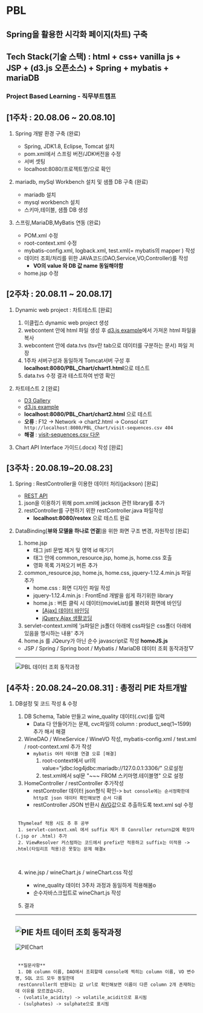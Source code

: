 # PBL
## Spring을 활용한 시각화 페이지(차트) 구축
## Tech Stack(기술 스택) : html + css+ vanilla js + JSP + (d3.js 오픈소스) + Spring + mybatis + mariaDB 
### Project Based Learning - 직무부트캠프 

[1주차 : 20.08.06 ~ 20.08.10]
---
1. Spring 개발 환경 구축 (완료)
	- Spring, JDK1.8, Eclipse, Tomcat 설치 
	- pom.xml에서 스프링 버전/JDK버전을 수정
	- 서버 셋팅 
	- localhost:8080/프로젝트명/으로 확인

2. mariadb, mySql Workbench 설치 및 샘플 DB 구축 (완료)
	- mariadb 설치
	- mysql workbench 설치
	- 스키마,테이블, 샘플 DB 생성

3. 스프링,MariaDB,MyBatis 연동  (완료)
	- POM.xml 수정
	- root-context.xml 수정
	- mybatis-config.xml, logback.xml, test.xml(= mybatis의 mapper ) 작성
	- 데이터 조회/처리를 위한 JAVA코드(DAO,Service,VO,Controller)를 작성
		- **VO의 value 와 DB 값 name 동일해야함**
	- home.jsp 수정

[2주차 : 20.08.11 ~ 20.08.17]
---
1. Dynamic web project : 차트테스트 [완료]
	1. 이클립스 dynamic web project 생성
	2. webcontent 안에 html 파일 생성 후 [d3.js example](http://bl.ocks.org/caged/6476579)에서 가져온 html 파일을 복사
	3. webcontent 안에 data.tvs (tsv란 tab으로 데이터를 구분하는 문서) 파일 저장
	4. 1주차 서버구성과 동일하게 Tomcat서버 구성 후 **localhost:8080/PBL_Chart/chart1.html**으로 테스트
	5. data.tvs 수정 결과 테스트하여 반영 확인

2. 차트테스트 2 [완료]
	- [D3 Gallery](https://github.com/d3/d3/wiki/Gallery)
	- [d3.js example](https://bl.ocks.org/kerryrodden/766f8f6d31f645c39f488a0befa1e3c8)
	<!--이것은 주석 : code강조는 (키보드 숫자 1왼쪽 ` 사용)-->
	<!--이것은 주석 : link는 []() 사이 띄어쓰기x -->
	- **localhost:8080/PBL_Chart/chart2.html** 으로 테스트
	- **오류** : F12 -> Network -> chart2.html -> Consol  `GET http://localhost:8080/PBL_Chart/visit-sequences.csv 404`
	- **해결** : [visit-sequences.csv 다운](https://gist.github.com/kerryrodden/7090426#file-visit-sequences-csv)

3. Chart API Interface 가이드(.docx) 작성 [완료]

[3주차 : 20.08.19~20.08.23]
---
1. Spring : RestController을 이용한 데이터 처리(jackson) [완료]
	- [REST API](https://gmlwjd9405.github.io/2018/09/21/rest-and-restful.html)
	1. json을 이용하기 위해 pom.xml에 jackson 관련 library를 추가
	2. restController를 구현하기 위한 restController.java 파일작성
		- **localhost:8080/restex** 으로 테스트 완료

2. DataBinding[**뷰와 모델을 하나로 연결**]을 위한 화면 구조 변경, 자원작성 [완료]
	1. home.jsp
		- <tbody> 태그 jstl 문법 제거 및 영역 id 매기기
		- <head> 태그 안에 common_resource.jsp, home.js, home.css 호출
		- 영화 목록 가져오기 버튼 추가
	2. common_resource.jsp, home.js, home.css, jquery-1.12.4.min.js 파일 추가
		- home.css : 화면 디자인 파일 작성
		- jquery-1.12.4.min.js : FrontEnd 개발을 쉽게 하기위한 library
		- home.js : 버튼 클릭 시 데이터(movieList)를 불러와 화면에 바인딩
			- [[Ajax] 데이터 바인딩](https://blog.naver.com/lgr0406/221701331161)
			- [jQuery Ajax 생활코딩](https://opentutorials.org/course/1375/6851)
	3. servlet-context.xml에 'js파일은 js폴더 아래에 css파일은 css폴더 아래에 있음을 명시하는 내용' 추가
	4. home.js 를 JQeury가 아닌 순수 javascript로 작성 **homeJS.js**
	- JSP / Spring / Spring boot / Mybatis / MariaDB 데이터 조회 동작과정▽
	---
	![PBL 데이터 조회 동작과정](https://user-images.githubusercontent.com/60174144/91526544-d7716b00-e93e-11ea-9f5a-4914e69d529a.jpg)

[4주차 : 20.08.24~20.08.31] : 총정리 PIE 차트개발
---
1. DB설정 및 코드 작성 & 수정
	1. DB Schema, Table 만들고 wine_quality 데이터(.cvc)를 입력
		- Data 다 안들어가는 문제, cvc파일의 column : product_seq(1~1599) 추가 해서 해결
	2. WineDAO / WineService / WineVO 작성, mybatis-config.xml / test.xml / root-context.xml 추가 작성
		- `mybatis 여러 테이블 연결 오류 [해결]`	
			1. root-context에서 url의 value="jdbc:log4jdbc:mariadb://127.0.0.1:3306/" 으로설정
			2. test.xml에서 sql문 "~~~ FROM 스키마명.테이블명" 으로 설정
	3. HomeController / restController 추가작성
		- restController 데이터 json형식 확인-> `but console에는 순서정확한데 http로 json 데이터 확인해보면 순서 다름`
		- restController JSON 반환시 [AVG](https://coding-factory.tistory.com/85)값으로 추출하도록 text.xml sql 수정

	<pre>
	<code>
	Thymeleaf 적용 시도 추 후 공부	
	1. servlet-context.xml 에서 suffix 제거 후 Conroller return값에 확장자(.jsp or .html) 추가
	2. ViewResolver 커스텀하는 코드에서 prefix만 적용하고 suffix는 미적용 -> .html(타임리프 적용)은 못찾는 문제 해결x
	</code>
	</pre>

	4. wine.jsp /  wineChart.js / wineChart.css 작성
		- wine_quality 데이터 3주차 과정과 동일하게 적용해봄o
		- 순수자바스크립트로 wineChart.js 작성	
		

	5. 결과
	---
	![PIE 차트 데이터 조회 동작과정](https://user-images.githubusercontent.com/60174144/92009267-39890080-ed83-11ea-8c38-384e912513d3.jpg)
	---
	![PIEChart](https://user-images.githubusercontent.com/60174144/91726660-95188a00-ebdb-11ea-9150-e1397058921a.png)


	<pre>
	<code>
	**질문사항**
	1. DB column 이름, DAO에서 조회할때 console에 찍히는 column 이름, VO 변수명, SQL 코드 모두 동일한데   
	restConroller의 반환되는 값 url로 확인해보면 이름이 다른 column 2개 존재하는데 이유를 모르겠습니다. 
	- (volatile_acidity) -> volatile_acidit으로 표시됨
	- (sulphates) -> sulphate으로 표시됨
	</code>
	</pre>	